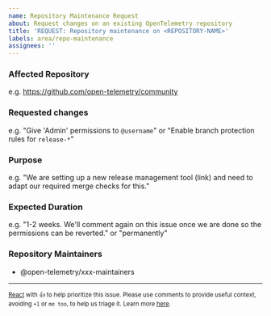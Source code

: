 ```yaml
---
name: Repository Maintenance Request
about: Request changes on an existing OpenTelemetry repository
title: 'REQUEST: Repository maintenance on <REPOSITORY-NAME>'
labels: area/repo-maintenance
assignees: ''
---
```


<!-- Please remember to change the title of this issue by replacing
 <REPOSITORY-NAME> with the actual respository name -->

### Affected Repository

e.g. https://github.com/open-telemetry/community

### Requested changes

e.g. "Give 'Admin' permissions to `@username`" or "Enable branch protection rules for `release-*`"

<!-- Please review the repository configuration guidelines at
 https://github.com/open-telemetry/community/blob/main/docs/how-to-configure-new-repository.md -->
 
### Purpose

e.g. "We are setting up a new release management tool (link) and need to adapt our required merge checks for this."
 
### Expected Duration

e.g. "1-2 weeks. We'll comment again on this issue once we are done so the permissions can be reverted." or "permanently"

### Repository Maintainers

<!-- Tag the current maintainers team here to make them aware of the request. -->

- @open-telemetry/xxx-maintainers

---

<sub>[React](https://github.blog/news-insights/product-news/add-reactions-to-pull-requests-issues-and-comments/) with 👍 to help prioritize this issue. Please use comments to provide useful context, avoiding `+1` or `me too`, to help us triage it. Learn more [here](https://opentelemetry.io/community/end-user/issue-participation/).</sub>
